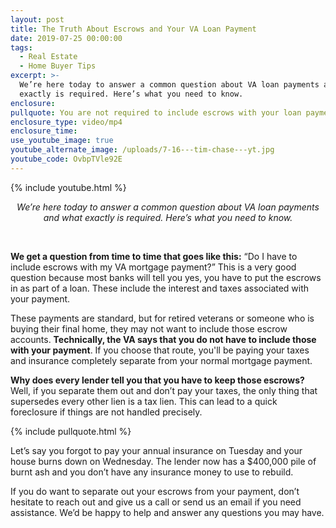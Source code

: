 ```yaml
---
layout: post
title: The Truth About Escrows and Your VA Loan Payment
date: 2019-07-25 00:00:00
tags:
  - Real Estate
  - Home Buyer Tips
excerpt: >-
  We’re here today to answer a common question about VA loan payments and what
  exactly is required. Here’s what you need to know.
enclosure:
pullquote: You are not required to include escrows with your loan payment.
enclosure_type: video/mp4
enclosure_time:
use_youtube_image: true
youtube_alternate_image: /uploads/7-16---tim-chase---yt.jpg
youtube_code: OvbpTVle92E
---
```


{% include youtube.html %}

<center><em>We&rsquo;re here today to answer a common question about VA loan payments and what exactly is required. Here&rsquo;s what you need to know.</em></center>

&nbsp;

**We get a question from time to time that goes like this:** “Do I have to include escrows with my VA mortgage payment?” This is a very good question because most banks will tell you yes, you have to put the escrows in as part of a loan. These include the interest and taxes associated with your payment.

These payments are standard, but for retired veterans or someone who is buying their final home, they may not want to include those escrow accounts. **Technically, the VA says that you do not have to include those with your payment**. If you choose that route, you'll be paying your taxes and insurance completely separate from your normal mortgage payment.

**Why does every lender tell you that you have to keep those escrows?** Well, if you separate them out and don’t pay your taxes, the only thing that supersedes every other lien is a tax lien. This can lead to a quick foreclosure if things are not handled precisely.

{% include pullquote.html %}

Let’s say you forgot to pay your annual insurance on Tuesday and your house burns down on Wednesday. The lender now has a $400,000 pile of burnt ash and you don’t have any insurance money to use to rebuild.

If you do want to separate out your escrows from your payment, don’t hesitate to reach out and give us a call or send us an email if you need assistance. We’d be happy to help and answer any questions you may have.
